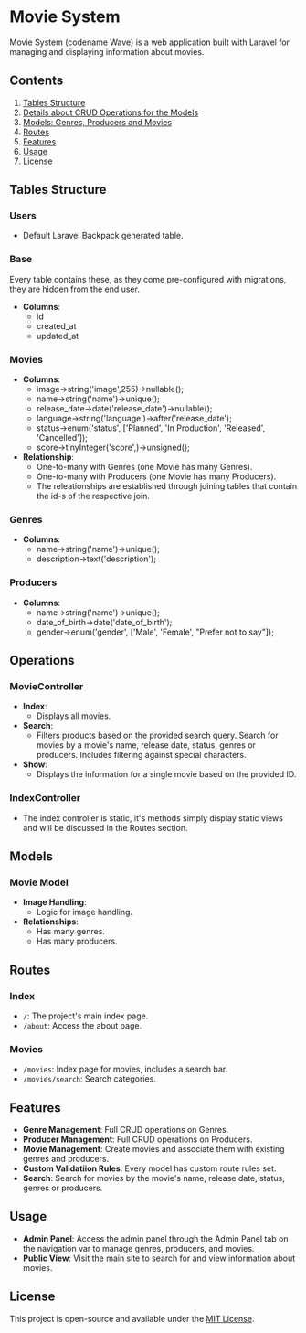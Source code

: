 # Movie System

Movie System (codename Wave) is a web application built with Laravel for managing and displaying information about movies.

## Contents

1. [Tables Structure](#tables-structure)
2. [Details about CRUD Operations for the Models](#operations)
3. [Models: Genres, Producers and Movies](#models)
4. [Routes](#routes)
5. [Features](#features)
6. [Usage](#usage)
7. [License](#license)

## Tables Structure
### Users
- Default Laravel Backpack generated table.

### Base
Every table contains these, as they come pre-configured with migrations, they are hidden from the end user.
- **Columns**:
  - id
  - created_at
  - updated_at


### Movies
- **Columns**:
  - image->string('image',255)->nullable();
  - name->string('name')->unique();
  - release_date->date('release_date')->nullable();
  - language->string('language')->after('release_date');
  - status->enum('status', ['Planned', 'In Production', 'Released', 'Cancelled']);
  - score->tinyInteger('score',)->unsigned();
- **Relationship**:
  - One-to-many with Genres (one Movie has many Genres).
  - One-to-many with Producers (one Movie has many Producers).
  - The releationships are established through joining tables that contain the id-s of the respective join.

### Genres
- **Columns**:
  - name->string('name')->unique();
  - description->text('description');
 
### Producers
- **Columns**:
  - name->string('name')->unique();
  - date_of_birth->date('date_of_birth');
  - gender->enum('gender', ['Male', 'Female', "Prefer not to say"]);

## Operations
### MovieController
- **Index**:
  - Displays all movies.
- **Search**:
  - Filters products based on the provided search query. Search for movies by a movie's name, release date, status, genres or producers. Includes filtering against special characters.
- **Show**:
  - Displays the information for a single movie based on the provided ID.

### IndexController
  - The index controller is static, it's methods simply display static views and will be discussed in the Routes section.

## Models
### Movie Model
- **Image Handling**:
  - Logic for image handling.
- **Relationships**:
  - Has many genres.
  - Has many producers.

## Routes
### Index
- `/`: The project's main index page.
- `/about`: Access the about page.

### Movies
- `/movies`: Index page for movies, includes a search bar.
- `/movies/search`: Search categories.


## Features

- **Genre Management**: Full CRUD operations on Genres.
- **Producer Management**: Full CRUD operations on Producers.
- **Movie Management**: Create movies and associate them with existing genres and producers.
- **Custom Validatiion Rules**: Every model has custom route rules set.
- **Search**: Search for movies by the movie's name, release date, status, genres or producers.

## Usage

- **Admin Panel**: Access the admin panel through the Admin Panel tab on the navigation var to manage genres, producers, and movies.
- **Public View**: Visit the main site to search for and view information about movies.

## License

This project is open-source and available under the [MIT License](LICENSE).